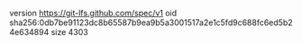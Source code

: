version https://git-lfs.github.com/spec/v1
oid sha256:0db7be91123dc8b65587b9ea9b5a3001517a2e1c5fd9c688fc6ed5b24e634894
size 4303
